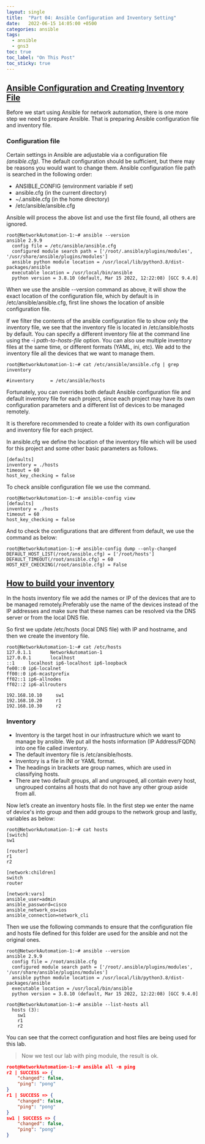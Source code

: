 ```yaml
---
layout: single
title:  "Part 04: Ansible Configuration and Inventory Setting"
date:   2022-06-15 14:05:00 +0500
categories: ansible
tags:
  - ansible
  - gns3
toc: true
toc_label: "On This Post"
toc_sticky: true
---
```


## [Ansible Configuration and Creating Inventory File](https://docs.ansible.com/ansible/latest/installation_guide/intro_configuration.html#configuring-ansible)
Before we start using Ansible for network automation, there is one more step we need to prepare Ansible. That is preparing Ansible configuration file and inventory file.

### Configuration file

Certain settings in Ansible are adjustable via a configuration file _(ansible.cfg)_. The default configuration should be sufficient, but there may be reasons you would want to change them. Ansible configuration file path is searched in the following order:

- ANSIBLE_CONFIG (environment variable if set)
- ansible.cfg (in the current directory)
- ~/.ansible.cfg (in the home directory)
- /etc/ansible/ansible.cfg

Ansible will process the above list and use the first file found, all others are ignored.

```console
root@NetworkAutomation-1:~# ansible --version
ansible 2.9.9
  config file = /etc/ansible/ansible.cfg
  configured module search path = ['/root/.ansible/plugins/modules', '/usr/share/ansible/plugins/modules']
  ansible python module location = /usr/local/lib/python3.8/dist-packages/ansible
  executable location = /usr/local/bin/ansible
  python version = 3.8.10 (default, Mar 15 2022, 12:22:08) [GCC 9.4.0]
```

When we use the ansible --version command as above, it will show the exact location of the configuration file, which by default is in /etc/ansible/ansible.cfg, first line shows the location of ansible configuration file.

If we filter the contents of the ansible configuration file to show only the inventory file, we see that the inventory file is located in /etc/ansible/hosts by default. You can specify a different inventory file at the command line using the -i _path-to-hosts-file_ option. You can also use multiple inventory files at the same time, or different formats (YAML, ini, etc). We add to the inventory file all the devices that we want to manage them.

```terminal
root@NetworkAutomation-1:~# cat /etc/ansible/ansible.cfg | grep inventory

#inventory      = /etc/ansible/hosts
```

Fortunately, you can overrides both default Ansible configuration file and default inventory file for each project, since each project may have its own configuration parameters and a different list of devices to be managed remotely.

It is therefore recommended to create a folder with its own configuration and inventory file for each project.

In ansible.cfg we define the location of the inventory file which will be used for this project and some other basic parameters as follows.

```console
[defaults]
inventory = ./hosts 
timeout = 60
host_key_checking = false
```

To check ansible configuration file we use the command.

```console
root@NetworkAutomation-1:~# ansible-config view
[defaults]
inventory = ./hosts
timeout = 60
host_key_checking = false
```

And to check the configurations that are different from default, we use the command as below:

```console
root@NetworkAutomation-1:~# ansible-config dump --only-changed
DEFAULT_HOST_LIST(/root/ansible.cfg) = ['/root/hosts']
DEFAULT_TIMEOUT(/root/ansible.cfg) = 60
HOST_KEY_CHECKING(/root/ansible.cfg) = False
```

## [How to build your inventory](https://docs.ansible.com/ansible/2.9/user_guide/intro_inventory.html)

In the hosts inventory file we add the names or IP of the devices that are to be managed remotely.Preferably use the name of the devices instead of the IP addresses and make sure that these names can be resolved via the DNS server or from the local DNS file.

So first we update /etc/hosts (local DNS file) with IP and hostname, and then we create the inventory file.

```console
root@NetworkAutomation-1:~# cat /etc/hosts
127.0.1.1       NetworkAutomation-1
127.0.0.1       localhost
::1     localhost ip6-localhost ip6-loopback
fe00::0 ip6-localnet
ff00::0 ip6-mcastprefix
ff02::1 ip6-allnodes
ff02::2 ip6-allrouters

192.168.10.10     sw1
192.168.10.20     r1
192.168.10.30     r2
```

### Inventory

- Inventory is the target host in our infrastructure which we want to manage by ansible. We put all the hosts information (IP Address/FQDN) into one file called inventory.
- The default inventory file is /etc/ansible/hosts.
- Inventory is a file in INI or YAML format.
- The headings in brackets are group names, which are used in classifying hosts.
- There are two default groups, all and ungrouped, all contain every host, ungrouped contains all hosts that do not have any other group aside from all.

Now let’s create an inventory hosts file. In the first step we enter the name of device's into group and then add groups to the network group and lastly, variables as below:

```console
root@NetworkAutomation-1:~# cat hosts
[switch]
sw1

[router]
r1
r2

[network:children]
switch
router

[network:vars]
ansible_user=admin
ansible_password=cisco
ansible_network_os=ios
ansible_connection=network_cli
```

Then we use the following commands to ensure that the configuration file and hosts file defined for this folder are used for the ansible and not the original ones.

```console
root@NetworkAutomation-1:~# ansible --version
ansible 2.9.9
  config file = /root/ansible.cfg
  configured module search path = ['/root/.ansible/plugins/modules', '/usr/share/ansible/plugins/modules']
  ansible python module location = /usr/local/lib/python3.8/dist-packages/ansible
  executable location = /usr/local/bin/ansible
  python version = 3.8.10 (default, Mar 15 2022, 12:22:08) [GCC 9.4.0]
```

```console
root@NetworkAutomation-1:~# ansible --list-hosts all
  hosts (3):
    sw1
    r1
    r2
```

You can see that the correct configuration and host files are being used for this lab.

> Now we test our lab with ping module, the result is ok.

```json
root@NetworkAutomation-1:~# ansible all -m ping
r2 | SUCCESS => {
    "changed": false,
    "ping": "pong"
}
r1 | SUCCESS => {
    "changed": false,
    "ping": "pong"
}
sw1 | SUCCESS => {
    "changed": false,
    "ping": "pong"
}
```
